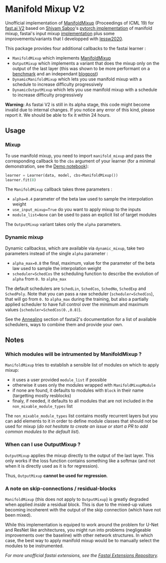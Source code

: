 # Manifold Mixup V2

Unofficial implementation of [ManifoldMixup](http://proceedings.mlr.press/v97/verma19a/verma19a.pdf) (Proceedings of ICML 19) for [fast.ai V2](http://dev.fast.ai/) based on [Shivam Saboo](https://github.com/shivamsaboo17)'s [pytorch implementation](https://github.com/shivamsaboo17/ManifoldMixup) of manifold mixup, fastai's input mixup [implementation](https://dev.fast.ai/callback.mixup) plus some improvements/variants that I developped with [lessw2020](https://github.com/lessw2020).

This package provides four additional callbacks to the fastai learner :
- `ManifoldMixup` which implements [ManifoldMixup](http://proceedings.mlr.press/v97/verma19a/verma19a.pdf)
- `OutputMixup` which implements a variant that does the mixup only on the output of the last layer (this was shown to be more performant on a [benchmark](https://forums.fast.ai/t/mixup-data-augmentation/22764/72) and an independant [blogpost](https://medium.com/analytics-vidhya/better-result-with-mixup-at-final-layer-e9ba3a4a0c41))
- `DynamicManifoldMixup` which lets you use manifold mixup with a schedule to increase difficulty progressively
- `DynamicOutputMixup` which lets you use manifold mixup with a schedule to increase difficulty progressively

**Warning:** As fastai V2 is still in its alpha stage, this code might become invalid due to internal changes.
If you notice any error of this kind, please report it. We should be able to fix it within 24 hours.

## Usage

### Mixup

To use manifold mixup, you need to import `manifold_mixup` and pass the corresponding callback to the `cbs` argument of your learner (for a minimal demonstration, see the [Demo notebook](https://github.com/nestordemeure/ManifoldMixupV2/blob/master/Demo.ipynb)):

```python
learner = Learner(data, model, cbs=ManifoldMixup())
learner.fit(8)
```

The `ManifoldMixup` callback takes three parameters :
- `alpha=0.4` parameter of the beta law used to sample the interpolation weight
- `use_input_mixup=True` do you want to apply mixup to the inputs
- `module_list=None` can be used to pass an explicit list of target modules

The `OutputMixup` variant takes only the `alpha` parameters.

### Dynamic mixup

Dynamic callbackss, which are available via `dynamic_mixup`, take two parameters instead of the single `alpha` parameter :
- `alpha_max=0.8` the final, maximum, value for the parameter of the beta law used to sample the interpolation weight
- `scheduler=SchedCos` the scheduling function to describe the evolution of `alpha` from `0.` to `alpha_max`

The default schedulers are `SchedLin`, `SchedCos`, `SchedNo`, `SchedExp` and `SchedPoly`.
Note that you can pass a raw scheduler (`scheduler=SchedCos`), that will go from `0.` to `alpha_max` during the training, but also a partially applied scheduler to have full control over the minimum and maximum values (`scheduler=SchedCos(0.,0.8)`).

See the [Annealing](http://dev.fast.ai/callback.schedule#Annealing) section of fastai2's documentation for a list of available schedulers, ways to combine them and provide your own.

## Notes

### Which modules will be intrumented by ManifoldMixup ?

`ManifoldMixup` tries to establish a sensible list of modules on which to apply mixup:
- it uses a user provided `module_list` if possible
- otherwise it uses only the modules wrapped with `ManifoldMixupModule`
- if none are found, it defaults to modules with `Block` in their name (targetting mostly resblocks)
- finaly, if needed, it defaults to all modules that are not included in the `non_mixable_module_types` list

The `non_mixable_module_types` list contains mostly recurrent layers but you can add elements to it in order to define module classes that should not be used for mixup (*do not hesitate to create an issue or start a PR to add common modules to the default list*).

### When can I use OutputMixup ?

`OutputMixup` applies the mixup directly to the output of the last layer.
This only works if the loss function contains something like a softmax (and not when it is directly used as it is for regression).

Thus, `OutputMixup` **cannot be used for regression**.

### A note on skip-connections / residual-blocks

`ManifoldMixup` (this does not apply to `OutputMixup`) is greatly degraded when applied *inside* a residual block.
This is due to the mixed-up values becoming incoherent with the output of the skip connection (which have not been mixed).

While this implementation is equiped to work around the problem for U-Net and ResNet like architectures, you might run into problems (negligeable improvements over the baseline) with other network structures.
In which case, the best way to apply manifold mixup would be to manually select the modules to be instrumented.

*For more unofficial fastai extensions, see the [Fastai Extensions Repository](https://github.com/nestordemeure/fastai-extensions-repository).*
